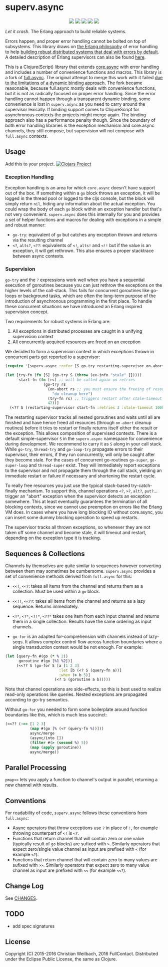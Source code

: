 # superv.async

<p align="center">
<a href="https://clojurians.slack.com/archives/CB7GJAN0L"><img src="https://img.shields.io/badge/clojurians%20slack-join%20channel-blueviolet"/></a>
<a href="https://clojars.org/io.replikativ/superv.async"> <img src="https://img.shields.io/clojars/v/io.replikativ/superv.async.svg" /></a>
<a href="https://circleci.com/gh/replikativ/superv.async"><img src="https://circleci.com/gh/replikativ/superv.async.svg?style=shield"/></a>
<a href="https://github.com/replikativ/superv.async/tree"><img src="https://img.shields.io/github/last-commit/replikativ/superv.async"/></a>
<a href="https://versions.deps.co/replikativ/superv.async" title="Dependencies Status"><img src="https://versions.deps.co/replikativ/superv.async/status.svg" /></a>
</p>

*Let it crash.* The Erlang approach to build reliable systems.

Errors happen, and proper error handling cannot be bolted on top of subsystems.
This library draws
on [the Erlang philosophy](http://erlang.org/download/armstrong_thesis_2003.pdf)
of error handling to
help
[building robust distributed systems that deal with errors by default](https://whilo.github.io/articles/16/error-handling1).
A detailed description of Erlang supervisors can also be
found [here](http://learnyousomeerlang.com/supervisors).

This is a Clojure(Script) library that
extends [core.async](https://github.com/clojure/core.async) with error handling
and includes a number of convenience functions and macros. This library is a
fork of [full.async](https://github.com/fullcontact/full.monty). The original
attempt to merge this work with it
failed
[due to the limitations of a dynamic binding approach](https://github.com/fullcontact/full.async).
The fork became reasonable, because full.async mostly deals with convenience
functions, but it is not as radically focused on proper error handling. Since
the error handling cannot happen through a transparent dynamic binding, some
convenience is lost in `superv.async` as you need to carry around the supervisor
lexically. If binding support comes to ClojureScript for asynchronous contexts
the projects might merge again. The binding approach also has a performance
penalty though. Since the boundary of both error handling libraries is the
exception mechanism and core.async channels, they still compose, but supervision
will not compose with `full.async` contexts.


## Usage

Add this to your project.
[![Clojars Project](http://clojars.org/io.replikativ/superv.async/latest-version.svg)](http://clojars.org/io.replikativ/superv.async)

### Exception Handling

Exception handling is an area for which `core.async` doesn't have support out of
the box. If something within a `go` block throws an exception, it will be logged
in the thread pool or logged to the cljs console, but the block will simply
return `nil`, hiding any information about the actual exception. You could wrap
the body of each `go` block within an exception handler but that's not very
convenient. `superv.async` does this internally for you and provides a set of
helper functions and macros for dealing with exceptions in a simple and robust
manner:

* `go-try`: equivalent of `go` but catches any exception thrown and returns via
the resulting channel
* `<?`, `alts?`, `<??`: equivalents of `<!`, `alts!` and `<!!` but if the value
is an exception, it will get rethrown. This also ensures a proper stacktrace
between async contexts.

### Supervision

`go-try` and the `?` expressions work well when you have a sequential execution
of goroutines because you can just rethrow the exceptions on the higher levels
of the call-stack. This fails for concurrent goroutines like go-loops or
background tasks, which are often the long-term purpose of the introduction of
asynchronous programming in the first place. To handle these concurrent
situations we have introduced an Erlang inspired supervision concept.

Two requirements for robust systems in Erlang are:

1. All exceptions in distributed processes are caught in a unifying supervision context
2. All concurrently acquired resources are freed on an exception

We decided to form a supervision context in which exceptions thrown in
concurrent parts get reported to a supervisor:

```clojure
(require '[superv.async :refer [S go-try restarting-supervisor on-abort]])

(let [try-fn (fn [S] (go-try S (throw (ex-info "stale" {}))))
      start-fn (fn [rs] ;; will be called again on retries
                 (go-try rs
                   (on-abort rs ;; you must ensure the freeing of resources for proper restarts
                     "do cleanup here")
                   (try-fn rs) ;; triggers restart after stale-timeout
                   42))]
  (<?? S (restarting-supervisor start-fn :retries 3 :stale-timeout 1000)))
```

The restarting supervisor tracks all nested goroutines and waits until all are
finished and have hence freed all resources (through `on-abort` cleanup
routines) before it tries to restart or finally returns itself either the result
or the exception. This allows composition of supervised contexts. There is a
default simple-supervisor `S` in the `superv.async` namespace for convenience
during development. We recommend to carry it as `S` along in your call stack.
While `go-try`, `thread-try` and `go-loop-try` propagate errors to their
supervisor, their errors, if they run concurrently, will only be caught after
they become stale. For the cases of concurrent go-routines `go-super`,
`go-super-loop` and `thread-super` exist. They will immediately report
exceptions to the supervisor and not propagate them through the call stack,
yielding an immediate restart or failure if necessary and shortening the restart
cycle.

To really free resources you just use the typical stack-based try-catch-finally
mechanism. To support this, channel operations `<?`, `>?`, `alt?`, `put?`...
trigger an "abort" exception when the supervisor detects an exception somewhere.
This at least eventually guarantees the termination of all blocking contexts,
since we cannot use preemption on errors like the Erlang VM does. In cases where
you have long blocking IO without core.async, you can insert some dummy blocking
operation to speed up restarts.

The supervisor tracks all thrown exceptions, so whenever they are not taken off
some channel and become stale, it will timeout and restart, depending on the
exception type it is tracking.

## Sequences & Collections

Channels by themselves are quite similar to sequences however converting between
them may sometimes be cumbersome. `superv.async` provides a set of convenience
methods derived from `full.async` for this:

* `<<!`, `<<?`: takes all items from the channel and returns them as a collection.
Must be used within a `go` block.
* `<<!!`, `<<??`: takes all items from the channel and returns as a lazy
sequence. Returns immediately.
* `<!*`, `<?*`, `<!!*`, `<??*` takes one item from each input channel and
returns them in a single collection. Results have the same ordering as input
channels.

* `go-for` is an adapted for-comprehension with channels instead of
lazy-seqs. It allows complex control flow across function boundaries
where a single transduction context would be not enough. For example:

```clojure
(let [query-fn #(go (* % 2))
      goroutine #(go [%1 %2])]
     (<<?? S (go-for S [a [1 2 3]
                        :let [b (<? S (query-fn a))]
                        :when (> b 5)]
                      (<? S (goroutine a b)))))
```

Note that channel operations are side-effects, so this is best used to
realize read-only operations like queries. Nested exceptions are
propagated according to go-try semantics.

Without `go-for` you needed to form some boilerplate around function
boundaries like this, which is much less succinct:

```clojure
(<<?? (->> [1 2 3]
           (map #(go [% (<? (query-fn %))]))
           async/merge
           (async/into [])
           (filter #(> (second %) 5))
           (map (apply goroutine))
           async/merge))
```

## Parallel Processing

`pmap>>` lets you apply a function to channel's output in parallel,
returning a new channel with results.

## Conventions

For readability of code, `superv.async` follows these conventions from
`full.async`:
* Async operators that throw exceptions use `?` in place of `!`, for example
throwing counterpart of `<!` is `<?`.
* Functions that return channel that will contain zero or one value (typically
result of `go` blocks) are sufixed with `>`. Similarly operators that expect
zero/single value channel as input are prefixed with `<` (for example `<?`).
* Functions that return channel that will contain zero to many values are
sufixed with `>>`. Similarly operators that expect zero to many value channel as
input are prefixed with `<<` (for example `<<?`).

## Change Log

See [CHANGES](CHANGES.md).


## TODO

- add spec signatures


## License

Copyright (C) 2015-2016 Christian Weilbach, 2016 FullContact. Distributed under the Eclipse Public License, the same as Clojure.
